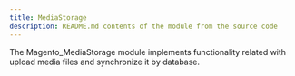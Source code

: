 ```yaml
---
title: MediaStorage
description: README.md contents of the module from the source code
---
```


The Magento_MediaStorage module implements functionality related with upload media files and synchronize it by database.
